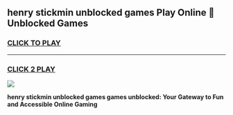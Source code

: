 
## henry stickmin unblocked games Play Online 👋 Unblocked Games
<h3>
<a href="https://premium.freeplayer.one?title=henry_stickmin_unblocked_games&ref=19F">CLICK TO PLAY</a></h3>
<hr>

<h3>
<a href="https://premium.freeplayer.one?title=henry_stickmin_unblocked_games&ref=19F">CLICK 2 PLAY</a>
  
</h3>

<a href="https://premium.freeplayer.one?title=henry_stickmin_unblocked_games&ref=19F"><img src="https://clearcache.store/games.png"></a>


**henry stickmin unblocked games games unblocked: Your Gateway to Fun and Accessible Online Gaming**
